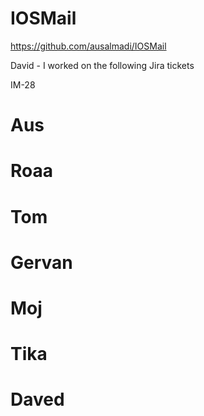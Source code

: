 
# IOSMail

https://github.com/ausalmadi/IOSMail

David -  I worked on the following Jira tickets

IM-28

# Aus

# Roaa

# Tom

# Gervan

# Moj

# Tika

# Daved

